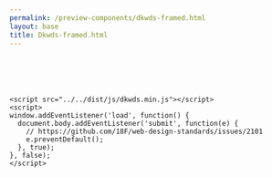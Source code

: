 ```yaml
--- 
permalink: /preview-components/dkwds-framed.html
layout: base 
title: Dkwds-framed.html
---
```


<!doctype html>
<html lang="en-US">
  <head>
    <title>Dkwds Framed: Default</title>
    <link rel="stylesheet" href="../../dist/css/dkwds-virkdk.min.css">
  </head>
  <body>
    
  <div class="usa-grid" style="padding: 2em 0">
    
  </div>

    <script src="../../dist/js/dkwds.min.js"></script>
    <script>
    window.addEventListener('load', function() {
      document.body.addEventListener('submit', function(e) {
        // https://github.com/18F/web-design-standards/issues/2101
        e.preventDefault();
      }, true);
    }, false);
    </script>
  </body>
</html>

